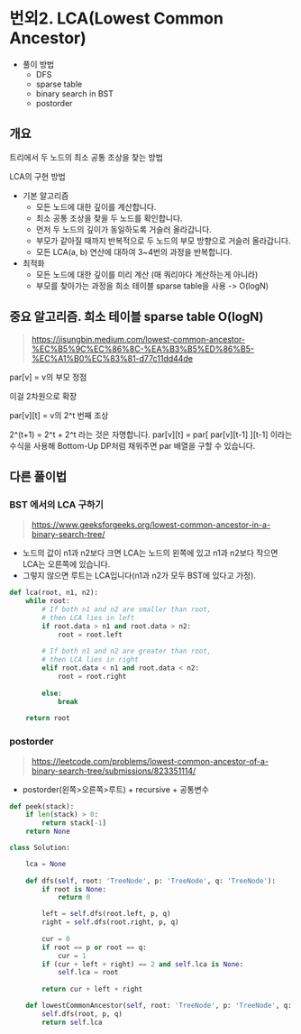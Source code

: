 # 번외2. LCA(Lowest Common Ancestor)


* 풀이 방법
	- DFS
	- sparse table
	- binary search in BST
	- postorder


## 개요

트리에서 두 노드의 최소 공통 조상을 찾는 방법

LCA의 구현 방법
* 기본 알고리즘
	- 모든 노드에 대한 깊이를 계산합니다.
	- 최소 공통 조상을 찾을 두 노드를 확인합니다.
	- 먼저 두 노드의 깊이가 동일하도록 거슬러 올라갑니다.
	- 부모가 같아질 때까지 반복적으로 두 노드의 부모 방향으로 거슬러 올라갑니다.
	- 모든 LCA(a, b) 연산에 대하여 3~4번의 과정을 반복합니다.
* 최적화
	- 모든 노드에 대한 깊이를 미리 계산 (매 쿼리마다 계산하는게 아니라)
	- 부모를 찾아가는 과정을 희소 테이블 sparse table을 사용 -> O(logN)


## 중요 알고리즘. 희소 테이블 sparse table O(logN)
> https://jisungbin.medium.com/lowest-common-ancestor-%EC%B5%9C%EC%86%8C-%EA%B3%B5%ED%86%B5-%EC%A1%B0%EC%83%81-d77c11dd44de

par[v] = v의 부모 정점 

이걸 2차원으로 확장

par[v][t] = v의 2^t 번째 조상

2^(t+1) = 2^t + 2^t 라는 것은 자명합니다. par[v][t] = par[ par[v][t-1] ][t-1] 이라는 수식을 사용해 Bottom-Up DP처럼 채워주면 par 배열을 구할 수 있습니다.


## 다른 풀이법

### BST 에서의 LCA 구하기
> https://www.geeksforgeeks.org/lowest-common-ancestor-in-a-binary-search-tree/

* 노드의 값이 n1과 n2보다 크면 LCA는 노드의 왼쪽에 있고 n1과 n2보다 작으면 LCA는 오른쪽에 있습니다.
* 그렇지 않으면 루트는 LCA입니다(n1과 n2가 모두 BST에 있다고 가정).

```python
def lca(root, n1, n2):
    while root:
        # If both n1 and n2 are smaller than root,
        # then LCA lies in left
        if root.data > n1 and root.data > n2:
            root = root.left
 
        # If both n1 and n2 are greater than root,
        # then LCA lies in right
        elif root.data < n1 and root.data < n2:
            root = root.right
 
        else:
            break
 
    return root
```


### postorder
> https://leetcode.com/problems/lowest-common-ancestor-of-a-binary-search-tree/submissions/823351114/

* postorder(왼쪽>오른쪽>루트) + recursive + 공통변수

```python
def peek(stack):
    if len(stack) > 0:
        return stack[-1]
    return None

class Solution:

    lca = None
    
    def dfs(self, root: 'TreeNode', p: 'TreeNode', q: 'TreeNode'):
        if root is None:
            return 0

        left = self.dfs(root.left, p, q)
        right = self.dfs(root.right, p, q)
        
        cur = 0
        if root == p or root == q:
            cur = 1
        if (cur + left + right) == 2 and self.lca is None:
            self.lca = root
        
        return cur + left + right

    def lowestCommonAncestor(self, root: 'TreeNode', p: 'TreeNode', q: 'TreeNode') -> 'TreeNode':
        self.dfs(root, p, q)
        return self.lca
```













